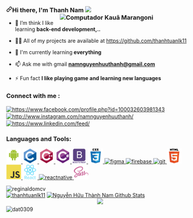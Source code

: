 <h3><a id="user-content-hey-there-" class="anchor" aria-hidden="true" href="#hey-there-"><svg class="octicon octicon-link" viewBox="0 0 16 16" version="1.1" width="16" height="16" aria-hidden="true"><path fill-rule="evenodd" d="M7.775 3.275a.75.75 0 001.06 1.06l1.25-1.25a2 2 0 112.83 2.83l-2.5 2.5a2 2 0 01-2.83 0 .75.75 0 00-1.06 1.06 3.5 3.5 0 004.95 0l2.5-2.5a3.5 3.5 0 00-4.95-4.95l-1.25 1.25zm-4.69 9.64a2 2 0 010-2.83l2.5-2.5a2 2 0 012.83 0 .75.75 0 001.06-1.06 3.5 3.5 0 00-4.95 0l-2.5 2.5a3.5 3.5 0 004.95 4.95l1.25-1.25a.75.75 0 00-1.06-1.06l-1.25 1.25a2 2 0 01-2.83 0z"></path></svg></a>Hi there, I'm Thanh Nam  <a target="_blank" rel="noopener noreferrer" href="https://camo.githubusercontent.com/e8e7b06ecf583bc040eb60e44eb5b8e0ecc5421320a92929ce21522dbc34c891/68747470733a2f2f6d656469612e67697068792e636f6d2f6d656469612f6876524a434c467a6361737252346961377a2f67697068792e676966"><img src="https://camo.githubusercontent.com/e8e7b06ecf583bc040eb60e44eb5b8e0ecc5421320a92929ce21522dbc34c891/68747470733a2f2f6d656469612e67697068792e636f6d2f6d656469612f6876524a434c467a6361737252346961377a2f67697068792e676966" width="25px" data-canonical-src="https://media.giphy.com/media/hvRJCLFzcasrR4ia7z/giphy.gif" style="max-width: 100%;">
<img src="https://raw.githubusercontent.com/MicaelliMedeiros/micaellimedeiros/master/image/computer-illustration.png" width="360px" align="right" alt="Computador Kauã Marangoni" style="max-width: 100%;"></a></h3>

<ul>
<li>
<p><g-emoji class="g-emoji" alias="seedling" fallback-src="https://github.githubassets.com/images/icons/emoji/unicode/1f331.png">🌱</g-emoji> I’m think I like learning <strong>back-end development,..</strong></p>
</li>
<li>
<p align="left"><g-emoji class="g-emoji" alias="man_technologist" fallback-src="https://github.githubassets.com/images/icons/emoji/unicode/1f468-1f4bb.png">👨&zwj;💻</g-emoji> All of my projects are available at <a href="https://github.com/thanhtuanlk11">https://github.com/thanhtuanlk11</a></p>
</li>
<li>
<p><g-emoji class="g-emoji" alias="speech_balloon" fallback-src="https://github.githubassets.com/images/icons/emoji/unicode/1f4ac.png">💬</g-emoji> I'm currently learning<strong> everything</strong></p>
</li>
<li>
<p><g-emoji class="g-emoji" alias="mailbox" fallback-src="https://github.githubassets.com/images/icons/emoji/unicode/1f4eb.png">📫</g-emoji> Ask me with gmail <strong><a href="namnguyenhuuthanh@gmail.com">namnguyenhuuthanh@gmail.com</a></strong></p>
</li>
<li>
<p><g-emoji class="g-emoji" alias="zap" fallback-src="https://github.githubassets.com/images/icons/emoji/unicode/26a1.png">⚡</g-emoji> Fun fact <strong>I like playing game and learning new languages</strong></p>
</li>
</ul>


### Connect with me :

<p align="left">
<a href="https://www.facebook.com/profile.php?id=100032603981343" rel="nofollow"><img align="center" src="https://raw.githubusercontent.com/rahuldkjain/github-profile-readme-generator/master/src/images/icons/Social/facebook.svg" alt="https://www.facebook.com/profile.php?id=100032603981343" height="30" width="40" style="max-width: 100%;"></a>
<a href="http://www.instagram.com/namnguyenhuuthanh/" rel="nofollow"><img align="center" src="https://raw.githubusercontent.com/rahuldkjain/github-profile-readme-generator/master/src/images/icons/Social/instagram.svg" alt="http://www.instagram.com/namnguyenhuuthanh/" height="30" width="40" style="max-width: 100%;"></a>
<a href="https://www.linkedin.com/feed/" rel="nofollow"><img align="center" src="https://cdn.jsdelivr.net/npm/simple-icons@v3/icons/linkedin.svg" alt="https://www.linkedin.com/feed/" height="30" width="40" style="max-width: 100%;"></a>
</p>

### Languages and Tools:

<p align="left"> 
<a href="https://developer.android.com" rel="nofollow"> <img src="https://raw.githubusercontent.com/devicons/devicon/master/icons/android/android-original-wordmark.svg" alt="android" width="40" height="40" style="max-width: 100%;"> </a> <a href="https://www.cprogramming.com/" rel="nofollow"> <img src="https://raw.githubusercontent.com/devicons/devicon/master/icons/c/c-original.svg" alt="c" width="40" height="40" style="max-width: 100%;"> </a> <a href="https://www.w3schools.com/cpp/" rel="nofollow"> <img src="https://raw.githubusercontent.com/devicons/devicon/master/icons/cplusplus/cplusplus-original.svg" alt="cplusplus" width="40" height="40" style="max-width: 100%;"> </a> <a href="https://www.w3schools.com/cs/" rel="nofollow"> <img src="https://raw.githubusercontent.com/devicons/devicon/master/icons/csharp/csharp-original.svg" alt="csharp" width="40" height="40" style="max-width: 100%;"> </a> <a href="https://getbootstrap.com" rel="nofollow"> <img src="https://raw.githubusercontent.com/devicons/devicon/master/icons/bootstrap/bootstrap-plain-wordmark.svg" alt="bootstrap" width="40" height="40" style="max-width: 100%;"> </a> <a href="https://www.w3schools.com/css/" rel="nofollow"> <img src="https://raw.githubusercontent.com/devicons/devicon/master/icons/css3/css3-original-wordmark.svg" alt="css3" width="40" height="40" style="max-width: 100%;"> </a> <a href="https://www.figma.com/" rel="nofollow"> <img src="https://camo.githubusercontent.com/ed93c2b000a76ceaad1503e7eb9356591b885227e82a36a005b9d3498b303ba5/68747470733a2f2f7777772e766563746f726c6f676f2e7a6f6e652f6c6f676f732f6669676d612f6669676d612d69636f6e2e737667" alt="figma" width="40" height="40" data-canonical-src="https://www.vectorlogo.zone/logos/figma/figma-icon.svg" style="max-width: 100%;"> </a> <a href="https://firebase.google.com/" rel="nofollow"> <img src="https://camo.githubusercontent.com/dd4b2422ed3bfc9da88c43d18550375c66f9584327dff7ecc19315ce50b96f07/68747470733a2f2f7777772e766563746f726c6f676f2e7a6f6e652f6c6f676f732f66697265626173652f66697265626173652d69636f6e2e737667" alt="firebase" width="40" height="40" data-canonical-src="https://www.vectorlogo.zone/logos/firebase/firebase-icon.svg" style="max-width: 100%;"> </a> <a href="https://git-scm.com/" rel="nofollow"> <img src="https://camo.githubusercontent.com/fbfcb9e3dc648adc93bef37c718db16c52f617ad055a26de6dc3c21865c3321d/68747470733a2f2f7777772e766563746f726c6f676f2e7a6f6e652f6c6f676f732f6769742d73636d2f6769742d73636d2d69636f6e2e737667" alt="git" width="40" height="40" data-canonical-src="https://www.vectorlogo.zone/logos/git-scm/git-scm-icon.svg" style="max-width: 100%;"> </a> <a href="https://www.w3.org/html/" rel="nofollow"> <img src="https://raw.githubusercontent.com/devicons/devicon/master/icons/html5/html5-original-wordmark.svg" alt="html5" width="40" height="40" style="max-width: 100%;"> </a> <a href="https://developer.mozilla.org/en-US/docs/Web/JavaScript" rel="nofollow"> <img src="https://raw.githubusercontent.com/devicons/devicon/master/icons/javascript/javascript-original.svg" alt="javascript" width="40" height="40" style="max-width: 100%;"> </a> <a href="https://reactjs.org/" rel="nofollow"> <img src="https://raw.githubusercontent.com/devicons/devicon/master/icons/react/react-original-wordmark.svg" alt="react" width="40" height="40" style="max-width: 100%;"> </a> <a href="https://reactnative.dev/" rel="nofollow"> <img src="https://camo.githubusercontent.com/5c92eeb467fd5d2b1ef1c560e3c3c2f758a8d4e03a8136bda7b41a2d3d4a1b59/68747470733a2f2f72656163746e61746976652e6465762f696d672f6865616465725f6c6f676f2e737667" alt="reactnative" width="40" height="40" data-canonical-src="https://reactnative.dev/img/header_logo.svg" style="max-width: 100%;"> </a> <a href="https://sass-lang.com" rel="nofollow"> <img src="https://raw.githubusercontent.com/devicons/devicon/master/icons/sass/sass-original.svg" alt="sass" width="40" height="40" style="max-width: 100%;">
</a> </p>






<img src="https://github-profile-trophy.vercel.app/?username=thanhtuanlk11" alt="reginaldomcv" data-canonical-src="https://github-profile-trophy.vercel.app/?username=thanhtuanlk11" style="max-width: 100%;">







<div align="left"> 
      <a target="_blank" rel="noopener noreferrer" href="https://camo.githubusercontent.com/bb68aa1aebda345b6f38539ca57c35d083e6fcff6e4108135aade81a2b6e29b1/68747470733a2f2f6769746875622d726561646d652d73746174732e76657263656c2e6170702f6170693f757365726e616d653d496d476162726575772673686f775f69636f6e733d7472756526696e636c7564655f616c6c5f636f6d6d6974733d7472756526636f756e745f707269766174653d74727565267468656d653d6461726b266c696e655f6865696768743d3330"><img width="378px" src="https://github-readme-stats.vercel.app/api/top-langs/?username=thanhtuanlk11&layout=compact&theme=nightowl&amp" alt="thanhtuanlk11"  style="max-width: 150%;"></a>
      <a target="_blank" rel="noopener noreferrer" href="https://camo.githubusercontent.com/e5ead5811da09d7c822d46d92189a6e9ff42eb74b294a8d34d1578e68ed91348/68747470733a2f2f6769746875622d726561646d652d73746174732e76657263656c2e6170702f6170692f746f702d6c616e67732f3f757365726e616d653d496d47616272657577266c61796f75743d636f6d70616374267468656d653d6461726b266c616e67735f636f756e743d313026686964653d6a7570797465722532306e6f7465626f6f6b"><img width="450px"  alt="Nguyễn Hữu Thành Nam Github Stats" src="https://github-readme-stats.vercel.app/api?username=thanhtuanlk11&amp;show_icons=true&amp;theme=radical&amp;hide_border=true" style="max-width: 100%;">
</a>
</div>

<div align="center">
<img  width="400" src="https://camo.githubusercontent.com/4c8d92806e3c2322a2c390ffa0019c1d6f78a4d82108aa6946863ae362a763c8/68747470733a2f2f69322e77702e636f6d2f616c6c68746163636573732e696e666f2f77702d636f6e74656e742f75706c6f6164732f323031382f30332f70726f6772616d6d696e672e6769663f6669743d313238312532433731362673736c3d31" data-canonical-src="https://i2.wp.com/allhtaccess.info/wp-content/uploads/2018/03/programming.gif?fit=1281%2C716&amp;ssl=1" style="max-width: 100%;">
</div>


<img align="center" src="https://github-readme-streak-stats.herokuapp.com/?user=thanhtuanlk11" alt="dat0309" data-canonical-src="https://github-readme-streak-stats.herokuapp.com/?user=thanhtuanlk11&amp;" style="max-width: 100%;">









